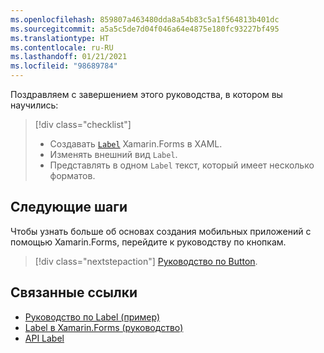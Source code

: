 ```yaml
---
ms.openlocfilehash: 859807a463480dda8a54b83c5a1f564813b401dc
ms.sourcegitcommit: a5a5c5de7d04f046a64e4875e180fc93227bf495
ms.translationtype: HT
ms.contentlocale: ru-RU
ms.lasthandoff: 01/21/2021
ms.locfileid: "98689784"
---
```

Поздравляем с завершением этого руководства, в котором вы научились:

> [!div class="checklist"]
>
> - Создавать [`Label`](xref:Xamarin.Forms.Label) Xamarin.Forms в XAML.
> - Изменять внешний вид `Label`.
> - Представлять в одном `Label` текст, который имеет несколько форматов.

## <a name="next-steps"></a>Следующие шаги

Чтобы узнать больше об основах создания мобильных приложений с помощью Xamarin.Forms, перейдите к руководству по кнопкам.

> [!div class="nextstepaction"]
> [Руководство по Button](~/get-started/tutorials/button/index.yml).

## <a name="related-links"></a>Связанные ссылки

- [Руководство по Label (пример)](/samples/xamarin/xamarin-forms-samples/getstarted-tutorials-labeltutorial/)
- [Label в Xamarin.Forms (руководство)](~/xamarin-forms/user-interface/text/label.md)
- [API Label](xref:Xamarin.Forms.Label)
